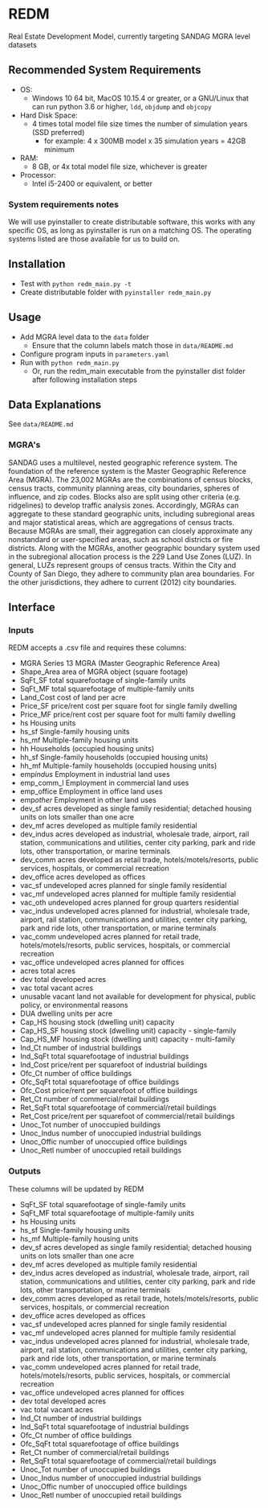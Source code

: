 # REDM

Real Estate Development Model, currently targeting SANDAG MGRA level datasets

## Recommended System Requirements

- OS:
  - Windows 10 64 bit, MacOS 10.15.4 or greater, or a GNU/Linux that can run python 3.6 or higher, `ldd`, `objdump` and `objcopy`
- Hard Disk Space:
  - 4 times total model file size times the number of simulation years (SSD preferred)
    - for example: 4 x 300MB model x 35 simulation years = 42GB minimum
- RAM:
  - 8 GB, or 4x total model file size, whichever is greater
- Processor:
  - Intel i5-2400 or equivalent, or better

### System requirements notes

We will use pyinstaller to create distributable software, this works with any specific OS, as long as pyinstaller is run on a matching OS. The operating systems listed are those available for us to build on.

## Installation

- Test with `python redm_main.py -t`
- Create distributable folder with `pyinstaller redm_main.py`

## Usage

- Add MGRA level data to the `data` folder
  - Ensure that the column labels match those in `data/README.md`
- Configure program inputs in `parameters.yaml`
- Run with `python redm_main.py`
  - Or, run the redm_main executable from the pyinstaller dist folder after following installation steps

## Data Explanations

See `data/README.md`

### MGRA's

SANDAG uses a multilevel, nested geographic reference system. The foundation of the reference system is the Master Geographic Reference Area (MGRA). The 23,002 MGRAs are the combinations of census blocks, census tracts, community planning areas, city boundaries, spheres of influence, and zip codes. Blocks also are split using other criteria (e.g. ridgelines) to develop traffic analysis zones. Accordingly, MGRAs can aggregate to these standard geographic units, including subregional areas and major statistical areas, which are aggregations of census tracts. Because MGRAs are small, their aggregation can closely approximate any nonstandard or user-specified areas, such as school districts or fire districts. Along with the MGRAs, another geographic boundary system used in the subregional allocation process is the 229 Land Use Zones (LUZ). In general, LUZs represent groups of census tracts. Within the City and County of San Diego, they adhere to community plan area boundaries. For the other jurisdictions, they adhere to current (2012) city boundaries.

## Interface

### Inputs

REDM accepts a .csv file and requires these columns:

- MGRA Series 13 MGRA (Master Geographic Reference Area)
- Shape_Area area of MGRA object (square footage)
- SqFt_SF total squarefootage of single-family units
- SqFt_MF total squarefootage of multiple-family units
- Land_Cost cost of land per acre
- Price_SF price/rent cost per square foot for single family dwelling
- Price_MF price/rent cost per square foot for multi family dwelling
- hs Housing units
- hs_sf Single-family housing units
- hs_mf Multiple-family housing units
- hh Households (occupied housing units)
- hh_sf Single-family households (occupied housing units)
- hh_mf Multiple-family households (occupied housing units)
- emp*indus* Employment in industrial land uses
- emp_comm_l Employment in commercial land uses
- emp_office Employment in office land uses
- emp*other* Employment in other land uses
- dev_sf acres developed as single family residential; detached housing units on lots smaller than one acre
- dev_mf acres developed as multiple family residential
- dev_indus acres developed as industrial, wholesale trade, airport, rail station, communications and utilities, center city parking, park and ride lots, other transportation, or marine terminals
- dev_comm acres developed as retail trade, hotels/motels/resorts, public services, hospitals, or commercial recreation
- dev_office acres developed as offices
- vac_sf undeveloped acres planned for single family residential
- vac_mf undeveloped acres planned for multiple family residential
- vac_oth undeveloped acres planned for group quarters residential
- vac_indus undeveloped acres planned for industrial, wholesale trade, airport, rail station, communications and utilities, center city parking, park and ride lots, other transportation, or marine terminals
- vac_comm undeveloped acres planned for retail trade, hotels/motels/resorts, public services, hospitals, or commercial recreation
- vac_office undeveloped acres planned for offices
- acres total acres
- dev total developed acres
- vac total vacant acres
- unusable vacant land not available for development for physical, public policy, or environmental reasons
- DUA dwelling units per acre
- Cap_HS housing stock (dwelling unit) capacity
- Cap_HS_SF housing stock (dwelling unit) capacity - single-family
- Cap_HS_MF housing stock (dwelling unit) capacity - multi-family
- Ind_Ct number of industrial buildings
- Ind_SqFt total squarefootage of industrial buildings
- Ind_Cost price/rent per squarefoot of industrial buildings
- Ofc_Ct number of office buildings
- Ofc_SqFt total squarefootage of office buildings
- Ofc_Cost price/rent per squarefoot of office buildings
- Ret_Ct number of commercial/retail buildings
- Ret_SqFt total squarefootage of commercial/retail buildings
- Ret_Cost price/rent per squarefoot of commercial/retail buildings
- Unoc_Tot number of unoccupied buildings
- Unoc_Indus number of unoccupied industrial buildings
- Unoc_Offic number of unoccupied office buildings
- Unoc_Retl number of unoccupied retail buildings

### Outputs

These columns will be updated by REDM

- SqFt_SF total squarefootage of single-family units
- SqFt_MF total squarefootage of multiple-family units
- hs Housing units
- hs_sf Single-family housing units
- hs_mf Multiple-family housing units
- dev_sf acres developed as single family residential; detached housing units on lots smaller than one acre
- dev_mf acres developed as multiple family residential
- dev_indus acres developed as industrial, wholesale trade, airport, rail station, communications and utilities, center city parking, park and ride lots, other transportation, or marine terminals
- dev_comm acres developed as retail trade, hotels/motels/resorts, public services, hospitals, or commercial recreation
- dev_office acres developed as offices
- vac_sf undeveloped acres planned for single family residential
- vac_mf undeveloped acres planned for multiple family residential
- vac_indus undeveloped acres planned for industrial, wholesale trade, airport, rail station, communications and utilities, center city parking, park and ride lots, other transportation, or marine terminals
- vac_comm undeveloped acres planned for retail trade, hotels/motels/resorts, public services, hospitals, or commercial recreation
- vac_office undeveloped acres planned for offices
- dev total developed acres
- vac total vacant acres
- Ind_Ct number of industrial buildings
- Ind_SqFt total squarefootage of industrial buildings
- Ofc_Ct number of office buildings
- Ofc_SqFt total squarefootage of office buildings
- Ret_Ct number of commercial/retail buildings
- Ret_SqFt total squarefootage of commercial/retail buildings
- Unoc_Tot number of unoccupied buildings
- Unoc_Indus number of unoccupied industrial buildings
- Unoc_Offic number of unoccupied office buildings
- Unoc_Retl number of unoccupied retail buildings
